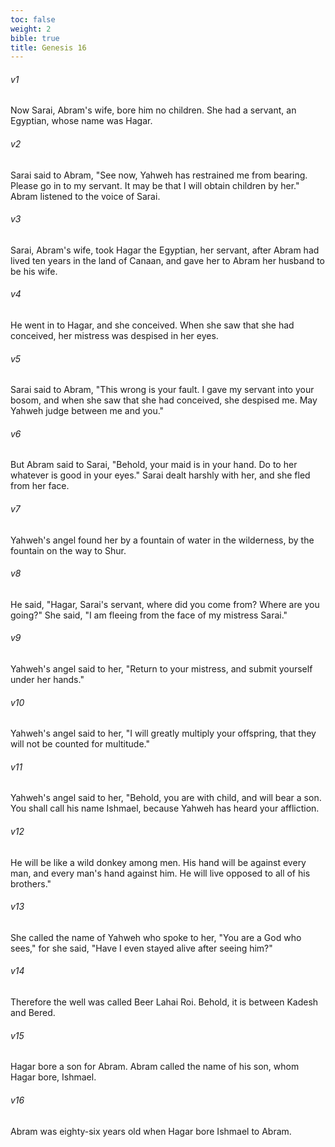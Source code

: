 ```yaml
---
toc: false
weight: 2
bible: true
title: Genesis 16
---
```



###### v1 
Now Sarai, Abram's wife, bore him no children. She had a servant, an Egyptian, whose name was Hagar. 

###### v2 
Sarai said to Abram, "See now, Yahweh has restrained me from bearing. Please go in to my servant. It may be that I will obtain children by her." Abram listened to the voice of Sarai. 

###### v3 
Sarai, Abram's wife, took Hagar the Egyptian, her servant, after Abram had lived ten years in the land of Canaan, and gave her to Abram her husband to be his wife. 

###### v4 
He went in to Hagar, and she conceived. When she saw that she had conceived, her mistress was despised in her eyes. 

###### v5 
Sarai said to Abram, "This wrong is your fault. I gave my servant into your bosom, and when she saw that she had conceived, she despised me. May Yahweh judge between me and you." 

###### v6 
But Abram said to Sarai, "Behold, your maid is in your hand. Do to her whatever is good in your eyes." Sarai dealt harshly with her, and she fled from her face. 

###### v7 
Yahweh's angel found her by a fountain of water in the wilderness, by the fountain on the way to Shur. 

###### v8 
He said, "Hagar, Sarai's servant, where did you come from? Where are you going?" She said, "I am fleeing from the face of my mistress Sarai." 

###### v9 
Yahweh's angel said to her, "Return to your mistress, and submit yourself under her hands." 

###### v10 
Yahweh's angel said to her, "I will greatly multiply your offspring, that they will not be counted for multitude." 

###### v11 
Yahweh's angel said to her, "Behold, you are with child, and will bear a son. You shall call his name Ishmael, because Yahweh has heard your affliction. 

###### v12 
He will be like a wild donkey among men. His hand will be against every man, and every man's hand against him. He will live opposed to all of his brothers." 

###### v13 
She called the name of Yahweh who spoke to her, "You are a God who sees," for she said, "Have I even stayed alive after seeing him?" 

###### v14 
Therefore the well was called Beer Lahai Roi. Behold, it is between Kadesh and Bered. 

###### v15 
Hagar bore a son for Abram. Abram called the name of his son, whom Hagar bore, Ishmael. 

###### v16 
Abram was eighty-six years old when Hagar bore Ishmael to Abram.


